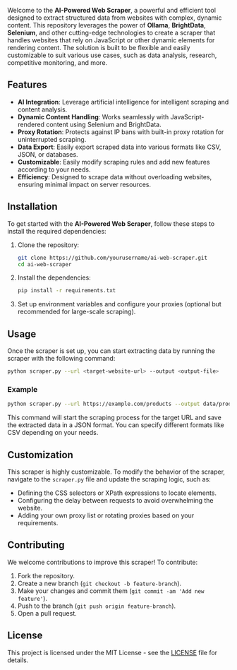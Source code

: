 Welcome to the **AI-Powered Web Scraper**, a powerful and efficient tool designed to extract structured data from websites with complex, dynamic content. This repository leverages the power of **Ollama**, **BrightData**, **Selenium**, and other cutting-edge technologies to create a scraper that handles websites that rely on JavaScript or other dynamic elements for rendering content. The solution is built to be flexible and easily customizable to suit various use cases, such as data analysis, research, competitive monitoring, and more.

## Features

- **AI Integration**: Leverage artificial intelligence for intelligent scraping and content analysis.
- **Dynamic Content Handling**: Works seamlessly with JavaScript-rendered content using Selenium and BrightData.
- **Proxy Rotation**: Protects against IP bans with built-in proxy rotation for uninterrupted scraping.
- **Data Export**: Easily export scraped data into various formats like CSV, JSON, or databases.
- **Customizable**: Easily modify scraping rules and add new features according to your needs.
- **Efficiency**: Designed to scrape data without overloading websites, ensuring minimal impact on server resources.

## Installation

To get started with the **AI-Powered Web Scraper**, follow these steps to install the required dependencies:

1. Clone the repository:
   ```bash
   git clone https://github.com/yourusername/ai-web-scraper.git
   cd ai-web-scraper
   ```

2. Install the dependencies:
   ```bash
   pip install -r requirements.txt
   ```

3. Set up environment variables and configure your proxies (optional but recommended for large-scale scraping).

## Usage

Once the scraper is set up, you can start extracting data by running the scraper with the following command:

```bash
python scraper.py --url <target-website-url> --output <output-file>
```

### Example

```bash
python scraper.py --url https://example.com/products --output data/products.json
```

This command will start the scraping process for the target URL and save the extracted data in a JSON format. You can specify different formats like CSV depending on your needs.

## Customization

This scraper is highly customizable. To modify the behavior of the scraper, navigate to the `scraper.py` file and update the scraping logic, such as:

- Defining the CSS selectors or XPath expressions to locate elements.
- Configuring the delay between requests to avoid overwhelming the website.
- Adding your own proxy list or rotating proxies based on your requirements.

## Contributing

We welcome contributions to improve this scraper! To contribute:

1. Fork the repository.
2. Create a new branch (`git checkout -b feature-branch`).
3. Make your changes and commit them (`git commit -am 'Add new feature'`).
4. Push to the branch (`git push origin feature-branch`).
5. Open a pull request.

## License

This project is licensed under the MIT License - see the [LICENSE](LICENSE) file for details.